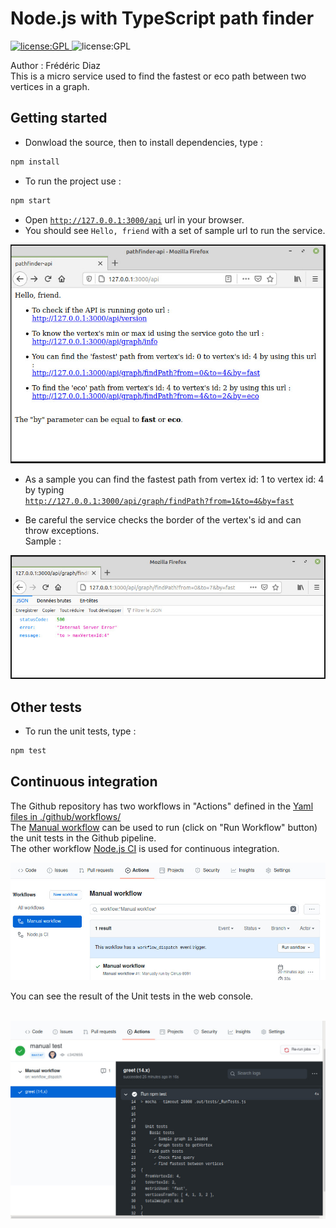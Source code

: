 # Node.js with TypeScript path finder
<p>
  <a href="./LICENSE">
      <img
        alt="license:GPL"
        src="https://img.shields.io/badge/license-GPL-blue"
      />
  </a>
  <img
      alt="license:GPL"
      src="https://img.shields.io/badge/Language-TypeScript-green"
  />
</p>
Author : Frédéric Diaz<br>
This is a micro service used to find the fastest or eco path between two vertices in a graph.

## Getting started
 - Donwload the source, then to install dependencies, type :
```bash
npm install
```
- To run the project use :
```bash
npm start
```
- Open <a href="http://127.0.0.1:3000/api">`http://127.0.0.1:3000/api`</a> url in your browser.
- You should see `Hello, friend` with a set of sample url to run the service.
<p align="center">
    <img
      alt="hello"
      src="./assets/hello.jpeg"
    />
</p>

- As a sample you can find the fastest path from vertex id: 1 to vertex id: 4 by typing<br> 
<a href="http://127.0.0.1:3000/api/graph/findPath?from=1&to=4&by=fast">`http://127.0.0.1:3000/api/graph/findPath?from=1&to=4&by=fast`</a>

 - Be careful the service checks the border of the vertex's id and can throw exceptions.<br>
 Sample :
<p align="center">
    <img
      alt="error 500"
      src="./assets/exception.jpeg"
    />
</p>


## Other tests
- To run the unit tests, type :
```bash
npm test
```

##  Continuous integration
The Github repository has two workflows in "Actions" defined in the 
<a href="./.github/workflows">Yaml files in ./github/workflows/</a><br/>
The <a href="./.github/workflows/manual.yml">Manual workflow</a> can be used to run (click on "Run Workflow" button) the unit tests in the Github pipeline.<br/>
The other workflow <a href="./.github/workflows/node.js.yml">Node.js CI</a> is used for continuous integration.
<p align="center">
    <img
      alt="CI"
      src="./assets/ci.jpeg"
      width="600"
    />
</p>
You can see the result of the Unit tests in the web console.
<br/>
<br/>
<p align="center">
    <img
      alt="CI"
      src="./assets/viewTestResult.jpeg"
      width="600"
    />
</p>